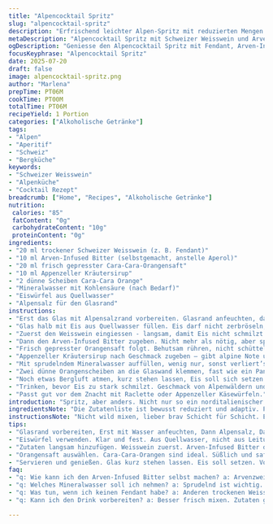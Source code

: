 ```yaml
---
title: "Alpencocktail Spritz"
slug: "alpencocktail-spritz"
description: "Erfrischend leichter Alpen-Spritz mit reduzierten Mengen. Statt Prosecco ein trockener Schweizer Weisswein, statt Aperol ein selbstgemachter Arven-Infused Bitter. Orangensaft aus sonnengereiften Blut- oder Cara-Cara-Orangen oder wahlweise Wasser mit Bergmineral. Für den Twist: Ein Hauch Appenzeller Kräutersirup. Zwei dünne Orangenscheiben, lieber frisch aus dem Wallis. Eiswürfel, knackig, aus Quellwasser. Serviert eiskalt, mit einem Alpensalzrand am Glas, perfekt zum Zmittag im Berghüttenzauber."
metaDescription: "Alpencocktail Spritz mit Schweizer Weisswein und Arven-Infused Bitter. Erfrischend, perfekt für Zmittag in den Alpen."
ogDescription: "Geniesse den Alpencocktail Spritz mit Fendant, Arven-Infused Bitter und frischen Cara-Cara-Orangen. Ideal für alpine Genussmomente."
focusKeyphrase: "Alpencocktail Spritz"
date: 2025-07-20
draft: false
image: alpencocktail-spritz.png
author: "Marlena"
prepTime: PT06M
cookTime: PT00M
totalTime: PT06M
recipeYield: 1 Portion
categories: ["Alkoholische Getränke"]
tags:
- "Alpen"
- "Aperitif"
- "Schweiz"
- "Bergküche"
keywords:
- "Schweizer Weisswein"
- "Alpenküche"
- "Cocktail Rezept"
breadcrumb: ["Home", "Recipes", "Alkoholische Getränke"]
nutrition: 
 calories: "85"
 fatContent: "0g"
 carbohydrateContent: "10g"
 proteinContent: "0g"
ingredients:
- "20 ml trockener Schweizer Weisswein (z. B. Fendant)"
- "10 ml Arven-Infused Bitter (selbstgemacht, anstelle Aperol)"
- "20 ml frisch gepresster Cara-Cara-Orangensaft"
- "10 ml Appenzeller Kräutersirup"
- "2 dünne Scheiben Cara-Cara Orange"
- "Mineralwasser mit Kohlensäure (nach Bedarf)"
- "Eiswürfel aus Quellwasser"
- "Alpensalz für den Glasrand"
instructions:
- "Erst das Glas mit Alpensalzrand vorbereiten. Glasrand anfeuchten, dann in Salz tauchen."
- "Glas halb mit Eis aus Quellwasser füllen. Eis darf nicht zerbröseln, soll kalt und klar sein."
- "Zuerst den Weisswein eingiessen - langsam, damit Eis nicht schmilzt."
- "Dann den Arven-Infused Bitter zugeben. Nicht mehr als nötig, aber spürbar."
- "Frisch gepresster Orangensaft folgt. Behutsam rühren, nicht schütteln."
- "Appenzeller Kräutersirup nach Geschmack zugeben – gibt alpine Note und Tiefe."
- "Mit sprudelndem Mineralwasser auffüllen, wenig nur, sonst verliert’s Kraft."
- "Zwei dünne Orangenscheiben an die Glaswand klemmen, fast wie ein Panorama."
- "Noch etwas Bergluft atmen, kurz stehen lassen, Eis soll sich setzen."
- "Trinken, bevor Eis zu stark schmilzt. Geschmack von Alpenwäldern und Sommer."
- "Passt gut vor dem Znacht mit Raclette oder Appenzeller Käsewürfeln."
introduction: "Spritz, aber anders. Nicht nur so ein norditalienischer Aperitiv, sondern Schweizer Alpen-Style. Weniger süss, mehr Berg, mehr Kräuter. Arvenholz bitter, kalt gepresster Saft, Glas mit Salzrand - wie der erste Schnee auf dem Grat. Kein Prosecco, besser Weisswein aus dem Wallis, Fendant. Zuerst die Kälte, dann das Holz, danach der Zitrus. Nicht rühren, sachte wenden, Eis bleibt Eis. Die Kälte prickelt wie eine Hüttenwanderung spät im Herbst. Passt jedenfalls zu Raclette-Znacht, oder Appenzeller-Käse nach der Alpwanderung. Kalt, wild, mit einem Hauch Kräutergarten und einem Spritzer Sonne im Glas. Ein Alpenmoment, flüssig gemischt."
ingredientsNote: "Die Zutatenliste ist bewusst reduziert und adaptiv. Prosecco hat in den Alpen eher Konkurrenz vom Fendant oder Johannisbeerperlet aus dem Wallis, ein bisschen alpine Identität. Arvenholz bitter statt Aperol – wird aus Arvenzweigen und Kräutern angesetzt, gibt dem Drink einen erdigen, unhübsch süsslichen Twist, der nicht überdeckt. Orangensaft von Cara-Cara-Orange, gerne aus dem Schweizer Obstbau oder nahe am Südhang gereift, bringt eine charmante Säure. Und dann ein Schuss Appenzeller Kräutersirup mit Wurzeln und wildem Bohnenkraut, der die alpine Bergflora ins Glas holt. Eiswürfel sollten aus klarem Quellwasser sein, nicht so stumpf wie Stadtwasser – wichtig für den reinen Geschmack. Salz am Glasrand, am besten von einer kleinen Alpensalzquelle oder handgeerntet, macht den Unterschied bei jedem Schluck. Mineralwasser kann als Prickler für wenig Zucker sorgen, Kohlensäure natürlich und frisch. Kombination simpel, aber mit Berg-Feeling. Kein Zuckerbomben-Kram, die Alpen brauchen echte Zutaten."
instructionsNote: "Nicht wild mixen, lieber brav Schicht für Schicht. Erst Glasrand mit Alpensalz – anfeuchten, in Salz tauchen. So entsteht einer dieser Schweizer Edelkanten, gleichsam wie der Grat eines Berggipfels. Eiswürfel ins Glas, aber echte, klare, aus Quellwasser – gerne im Sommer im Dorf in der Wasserflasche eingefroren, ganz ohne Trübungen. Dann vorsichtig den Walliser Weisswein , vollfruchtig und trocken, als Basis. Nicht rühren, sondern nur sachte schichten. Arvenholz-Infused Bitter aus der Alpenschnapsbrennerei beifügen, ein Hauch genügt! Orangensaft frisch pressen, kein Saftkonzentrat. Dann der Kräutersirup aus Appenzell – selbst gemacht oder gekauft, gibt Tiefe. Zum Schluss das Mineralwasser, wenig und kalt. Zwei Orangenscheiben klemmen ist mehr als Deko, fast Bergkunst. Glas stehen lassen 2 Min, nicht mehr. Eis soll nicht schmelzen, sonst wird’s wässrig. Servieren und dazu Appenzeller-Käsewürfel oder frisches Butterbrot. Genuss mit Bergluft, fühlt fast wie Picknick auf dem Alpstein. Immer sofort geniessen."
tips:
- "Glasrand vorbereiten, Erst mit Wasser anfeuchten, Dann Alpensalz, Das Salz bleibt haften, Glasrand verleiht Geschmack. Wichtig für den ersten Schluck. Schöne Optik."
- "Eiswürfel verwenden. Klar und fest. Aus Quellwasser, nicht aus Leitungswasser. Eis darf nicht schmelzen. Eiskalt halten ist entscheidend. Ansonsten wird der Drink verwässert."
- "Zutaten langsam hinzufügen. Weisswein zuerst. Arven-Infused Bitter dann. Danach der frisch gepresste Orangensaft. Sachte rühren, nicht schütteln. Schichtung ist der Trick für den Geschmack."
- "Orangensaft auswählen. Cara-Cara-Orangen sind ideal. Süßlich und saftig. Anders als herkömmliche Orangen. Frisch gepresst ist ein Muss. Konzentrat ist nicht erlaubt. Bringt natürliche Säure ins Getränk."
- "Servieren und genießen. Glas kurz stehen lassen. Eis soll setzen. Vor dem Schmelzen trinken. Passt perfekt zu Raclette oder Alp-Käse. Genüsse der Alpen kombinieren."
faq:
- "q: Wie kann ich den Arven-Infused Bitter selbst machen? a: Arvenzweige sammeln, dann Kräuter beifügen. In Alkohol ansetzen, für mehrere Wochen ziehen lassen. Einfache Methode, viel Geschmack."
- "q: Welches Mineralwasser soll ich nehmen? a: Sprudelnd ist wichtig. Frisches Bergwasser bevorzugen. Gut für die Bläschen. Zu viel Wasser macht den Drink schal."
- "q: Was tun, wenn ich keinen Fendant habe? a: Anderen trockenen Weisswein nehmen. Möglichst aus der Schweiz. Wichtig ist die Trockenheit, nicht süss sein. Fendant gibt mehr Charakter."
- "q: Kann ich den Drink vorbereiten? a: Besser frisch mixen. Zutaten getrennt halten. Eis wird sonst wässrig. Aromas verlieren sich, sollten frisch sein. Planen ist gut, aber nicht vorab mischen."

---
```

